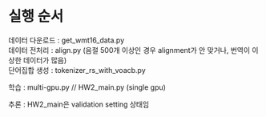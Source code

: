 # 실행 순서
데이터 다운로드 : get_wmt16_data.py  
데이터 전처리  : align.py (음절 500개 이상인 경우 alignment가 안 맞거나, 번역이 이상한 데이터가 많음)  
단어집합 생성  : tokenizer_rs_with_voacb.py   
  
학습 : multi-gpu.py // HW2_main.py (single gpu)  
  
추론 : HW2_main은 validation setting 상태임  
